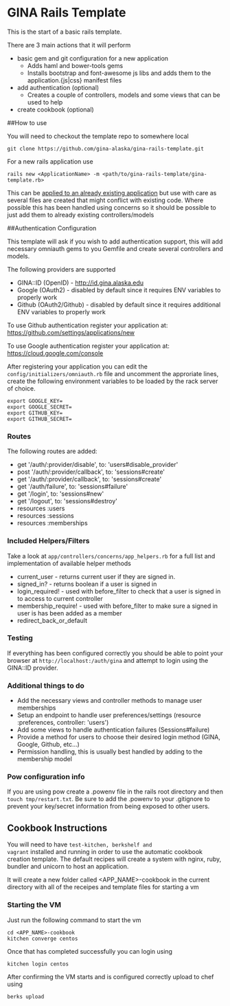 # GINA Rails Template

This is the start of a basic rails template.

There are 3 main actions that it will perform

* basic gem and git configuration for a new application
  * Adds haml and bower-tools gems
  * Installs bootstrap and font-awesome js libs and adds them to the application.{js|css} manifest files
* add authentication (optional)
  * Creates a couple of controllers, models and some views that can be used to help 
* create cookbook (optional)

##How to use

You will need to checkout the template repo to somewhere local

    git clone https://github.com/gina-alaska/gina-rails-template.git
    
For a new rails application use
    
    rails new <ApplicationName> -m <path/to/gina-rails-template/gina-template.rb>
    
This can be [applied to an already existing application](http://edgeguides.rubyonrails.org/rails_application_templates.html) but use with care as several files are created that might conflict with existing code.  Where possible this has been handled using concerns so it should be possible to just add them to already existing controllers/models

##Authentication Configuration

This template will ask if you wish to add authentication support, this will add necessary omniauth gems to you Gemfile and create several controllers and models.

The following providers are supported

* GINA::ID (OpenID) - http://id.gina.alaska.edu
* Google (OAuth2) - disabled by default since it requires ENV variables to properly work
* Github (OAuth2/Github) - disabled by default since it requires additional ENV variables to properly work

To use Github authentication register your application at: https://github.com/settings/applications/new

To use Google authentication register your application at: https://cloud.google.com/console    

After registering your application you can edit the <code>config/initializers/omniauth.rb</code> file and uncomment the approriate lines, create the following environment variables to be loaded by the rack server of choice.

    export GOOGLE_KEY=
    export GOOGLE_SECRET=
    export GITHUB_KEY=
    export GITHUB_SECRET=

### Routes

The following routes are added:

* get '/auth/:provider/disable', to: 'users#disable_provider'
* post '/auth/:provider/callback', to: 'sessions#create'
* get '/auth/:provider/callback', to: 'sessions#create'
* get '/auth/failure', to: 'sessions#failure'
* get '/login', to: 'sessions#new'
* get '/logout', to: 'sessions#destroy'
* resources :users
* resources :sessions
* resources :memberships

### Included Helpers/Filters

Take a look at <code>app/controllers/concerns/app_helpers.rb</code> for a full list and implementation of available helper methods

* current_user - returns current user if they are signed in.
* signed_in? - returns boolean if a user is signed in
* login_required! - used with before\_filter to check that a user is signed in to access to current controller
* membership_require! - used with before\_filter to make sure a signed in user is has been added as a member
* redirect\_back\_or\_default

### Testing

If everything has been configured correctly you should be able to point your browser at <code>http://localhost:<port>/auth/gina</code> and attempt to login using the GINA::ID provider.

### Additional things to do

* Add the necessary views and controller methods to manage user memberships
* Setup an endpoint to handle user preferences/settings (resource :preferences, controller: 'users')
* Add some views to handle authentication failures (Sessions#failure)
* Provide a method for users to choose their desired login method (GINA, Google, Github, etc...)
* Permission handling, this is usually best handled by adding to the membership model

### Pow configuration info

If you are using pow create a .powenv file in the rails root directory and then <code>touch tmp/restart.txt</code>.  Be sure to add the .powenv to your .gitignore to prevent your key/secret information from being exposed to other users.

## Cookbook Instructions

You will need to have <code>test-kitchen, berkshelf and vagrant</code> installed and running in order to use the automatic cookbook creation template.  The default recipes will create a system with nginx, ruby, bundler and unicorn to host an application.

It will create a new folder called &lt;APP_NAME&gt;-cookbook in the current directory with all of the receipes and template files for starting a vm

### Starting the VM

Just run the following command to start the vm

    cd <APP_NAME>-cookbook
    kitchen converge centos

Once that has completed successfully you can login using

    kitchen login centos

After confirming the VM starts and is configured correctly upload to chef using

    berks upload